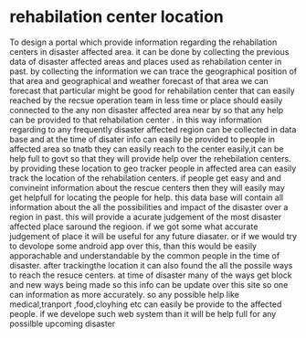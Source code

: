 # rehabilation center location
To design a portal which provide information regarding the rehabilation centers in disaster affected area.
it  can be done by collecting the previous data of disaster affected areas and places used as rehabilation center in past.
by collecting the information we can trace the geographical position of that area and geographical and weather forecast of that area 
we can forecast that particular might be good for rehabilation center that can easily reached by the recsue operation team in 
less time or place should easily connected to the any non disaster affected area  near by
so that any help can be provided to that rehabilation center . in this way information regarding to any frequently disaster affected region 
can be collected  in data base and at the time of disater info can easily be provided to people in affected area so tnatb they can easily reach
to the center easily,it can be help full to govt so that they will provide help over the rehebilation centers.
by providing these location to geo tracker people in affected area can easily track the location of the rehabilation centers.
if people get easy and and convineint information about the rescue centers then they will easily may get helpfull for locating the people for help.
this data base will contain all information about the all the  possibilities and impact of the disaster over a region in past.
this will provide a  acurate judgement of the most disaster affected place saround the regioon.
if we got some what accurate judgement of place it will be useful for any future  diasater.
or if we would try to devolope some android app over this, than this would be easily apporachable and understandable by the common people in the time of disaster.
after trackingthe location it can also found the all the possile  ways to reach the resuce centers.
at time of disaster many of the ways get block and new ways being made
so this info can be update over this site so one can information as more accurately.
so any possible help like medical,tranport ,food,cloyhing etc can easily be provide to the affected people.
if we develope such web system than it will be help full for any possilble upcoming disaster
